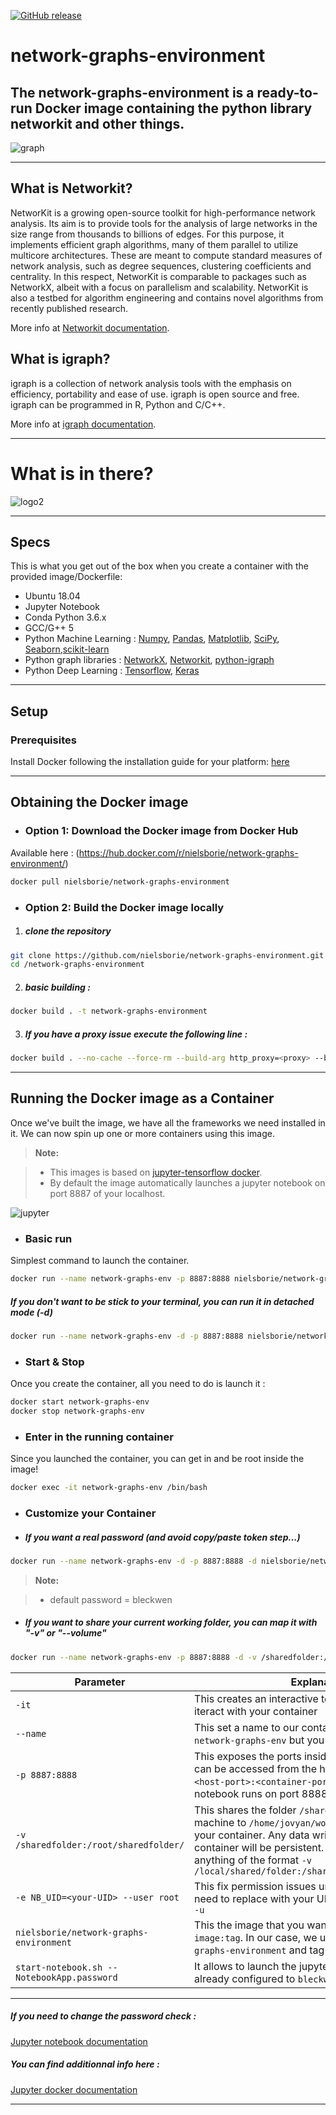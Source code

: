 [![GitHub release](https://img.shields.io/github/v/release/nielsborie/network-graphs-environment)](https://github.com/nielsborie/network-graphs-environment/releases/latest)
# network-graphs-environment
The network-graphs-environment is a ready-to-run Docker image containing the python library networkit and other things.
---

![graph](docs/graph.png)

---

## What is Networkit?

NetworKit is a growing open-source toolkit for high-performance network analysis. Its aim is to provide tools for the analysis of large networks in the size range from thousands to billions of edges. For this purpose, it implements efficient graph algorithms, many of them parallel to utilize multicore architectures. These are meant to compute standard measures of network analysis, such as degree sequences, clustering coefficients and centrality. In this respect, NetworKit is comparable to packages such as NetworkX, albeit with a focus on parallelism and scalability. NetworKit is also a testbed for algorithm engineering and contains novel algorithms from recently published research.

More info at [Networkit documentation](http://networkit.parco.iti.kit.edu).


## What is igraph?

igraph is a collection of network analysis tools with the emphasis on efficiency, portability and ease of use. 
igraph is open source and free. 
igraph can be programmed in R, Python and C/C++.

More info at [igraph documentation](http://igraph.org/redirect.html).

---
# What is in there?

![logo2](docs/logo2.png)

---

## Specs
This is what you get out of the box when you create a container with the provided image/Dockerfile:
* Ubuntu 18.04
* Jupyter Notebook
* Conda Python 3.6.x
* GCC/G++ 5
* Python Machine Learning : [Numpy](http://www.numpy.org/), [Pandas](http://pandas.pydata.org/), [Matplotlib](http://matplotlib.org/), [SciPy](https://www.scipy.org/), [Seaborn](https://seaborn.pydata.org/),[scikit-learn](https://www.anaconda.com/what-is-anaconda/)
* Python graph libraries : [NetworkX](https://networkx.github.io/), [Networkit](http://networkit.parco.iti.kit.edu), [python-igraph](http://igraph.org/python/)
* Python Deep Learning : [Tensorflow](https://www.tensorflow.org/), [Keras](http://keras.io/)

---
## Setup
### Prerequisites
Install Docker following the installation guide for your platform: [here](https://docs.docker.com/engine/installation/)

---

## Obtaining the Docker image
* ### Option 1: Download the Docker image from Docker Hub
Available here : (https://hub.docker.com/r/nielsborie/network-graphs-environment/)

```bash
docker pull nielsborie/network-graphs-environment
```
* ### Option 2: Build the Docker image locally
1. #####  clone the repository
```bash
git clone https://github.com/nielsborie/network-graphs-environment.git
cd /network-graphs-environment
```

2. ##### basic building : 
```bash
docker build . -t network-graphs-environment
```

3. ##### If you have a proxy issue execute the following line : 
```bash
docker build . --no-cache --force-rm --build-arg http_proxy=<proxy> --build-arg https_proxy=<proxy> --build-arg no_proxy=localhost,<proxy>,<proxy>,.an.local -t network-graphs-environment
```

---

## Running the Docker image as a Container
Once we've built the image, we have all the frameworks we need installed in it. We can now spin up one or more containers using this image.


> **Note:**

> - This images is based on [jupyter-tensorflow docker](https://github.com/jupyter/docker-stacks/tree/master/tensorflow-notebook).
> - By default the image automatically launches a jupyter notebook on port 8887 of your localhost.

![jupyter](docs/jupyter.PNG)

* ### Basic run
Simplest command to launch the container.
```bash
docker run --name network-graphs-env -p 8887:8888 nielsborie/network-graphs-environment
```


##### If you don't want to be stick to your terminal, you can run it in detached mode (-d)

```bash
docker run --name network-graphs-env -d -p 8887:8888 nielsborie/network-graphs-environment
```

* ### Start & Stop
Once you create the container, all you need to do is launch it : 
```bash
docker start network-graphs-env
docker stop network-graphs-env
```

* ### Enter in the running container
Since you launched the container, you can get in and be root inside the image!
```bash
docker exec -it network-graphs-env /bin/bash
```

* ### Customize your Container
* ##### If you want a real password (and avoid copy/paste token step...) 
```bash
docker run --name network-graphs-env -d -p 8887:8888 -d nielsborie/network-graphs-environment start-notebook.sh --NotebookApp.password="sha1:ff6a3551e13f:c3edadaa0cb4bed02293c96c14d755611069a4ba" 
```

> **Note:**

> - default password = bleckwen

* ##### If you want to share your current working folder, you can map it with "-v" or "--volume"
```bash
docker run --name network-graphs-env -p 8887:8888 -d -v /sharedfolder:/home/jovyan/work/ -e NB_UID=<your-UID/> --user root nielsborie/network-graphs-environment start-notebook.sh --NotebookApp.password="sha1:ff6a3551e13f:c3edadaa0cb4bed02293c96c14d755611069a4ba"
```

| Parameter      | Explanation                                                                                                                                                                                                                                                                                       |
|----------------|---------------------------------------------------------------------------------------------------------------------------------------------------------------------------------------------------------------------------------------------------------------------------------------------------|
|`-it`             | This creates an interactive terminal you can use to iteract with your container                                                                                                                                                                                                                   |
|`--name`             | This set a name to our container, in our case we use `network-graphs-env` but you can change it                                                                                                                                                                                                   |
|`-p 8887:8888`    | This exposes the ports inside the container so they can be accessed from the host. The format is `-p <host-port>:<container-port>`. The default jupyter notebook runs on port 8888                                                                                                                |
|`-v /sharedfolder:/root/sharedfolder/` | This shares the folder `/sharedfolder` on your host machine to `/home/jovyan/work/sharedfolder/` inside your container. Any data written to this folder by the container will be persistent. You can modify this to anything of the format `-v /local/shared/folder:/shared/folder/in/container/` |
|`-e NB_UID=<your-UID> --user root`   | This fix permission issues under the container, you need to replace <your-UID> with your UID.  You can get it with : `id -u`                                                                                                                                                                      |
|`nielsborie/network-graphs-environment`   | This the image that you want to run. The format is `image:tag`. In our case, we use the image `network-graphs-environment` and tag `latest`                                                                                                                                                       |
|`start-notebook.sh --NotebookApp.password`   | It allows to launch the jupyter with a password already configured to `bleckwen`                                                                                                                                                                                                                  |

---


##### If you need to change the password check : 
[Jupyter notebook documentation](http://jupyter-notebook.readthedocs.io/en/stable/public_server.html)

##### You can find additionnal info here : 
[Jupyter docker documentation](https://jupyter-docker-stacks.readthedocs.io/en/latest/using/common.html?highlight=password)

---





